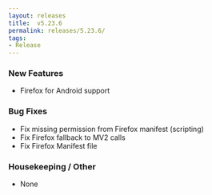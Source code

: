 ```yaml
---
layout: releases
title:  v5.23.6
permalink: releases/5.23.6/
tags:
- Release
---
```


### New Features

- Firefox for Android support

### Bug Fixes

- Fix missing permission from Firefox manifest (scripting)
- Fix Firefox fallback to MV2 calls
- Fix Firefox Manifest file

### Housekeeping / Other

- None
